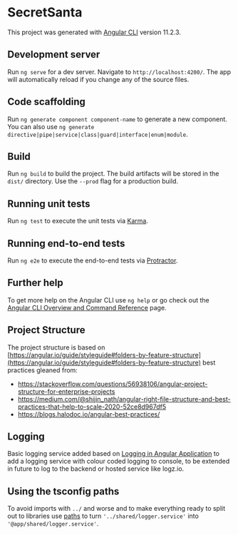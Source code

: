 # SecretSanta

This project was generated with [Angular CLI](https://github.com/angular/angular-cli) version 11.2.3.

## Development server

Run `ng serve` for a dev server. Navigate to `http://localhost:4200/`. The app will automatically reload if you change any of the source files.

## Code scaffolding

Run `ng generate component component-name` to generate a new component. You can also use `ng generate directive|pipe|service|class|guard|interface|enum|module`.

## Build

Run `ng build` to build the project. The build artifacts will be stored in the `dist/` directory. Use the `--prod` flag for a production build.

## Running unit tests

Run `ng test` to execute the unit tests via [Karma](https://karma-runner.github.io).

## Running end-to-end tests

Run `ng e2e` to execute the end-to-end tests via [Protractor](http://www.protractortest.org/).

## Further help

To get more help on the Angular CLI use `ng help` or go check out the [Angular CLI Overview and Command Reference](https://angular.io/cli) page.

## Project Structure

The project structure is based on [https://angular.io/guide/styleguide#folders-by-feature-structure](https://angular.io/guide/styleguide#folders-by-feature-structure) best practices gleaned from:
* https://stackoverflow.com/questions/56938106/angular-project-structure-for-enterprise-projects
* https://medium.com/@shijin_nath/angular-right-file-structure-and-best-practices-that-help-to-scale-2020-52ce8d967df5
* https://blogs.halodoc.io/angular-best-practices/

## Logging

Basic logging service added based on [Logging in Angular Application](https://thesiddharthraghuvanshi.medium.com/logging-in-angular-application-angular-logger-service-8bc90096dcf6) to add a logging service with colour coded logging to console, to be extended in future to log to the backend or hosted service like logz.io.

## Using the tsconfig paths

To avoid imports with `../` and worse and to make everything ready to split out to libraries use  [paths](https://stackoverflow.com/questions/50679031/tsconfig-paths-not-working) to turn
`'../shared/logger.service'` into `'@app/shared/logger.service'`.
